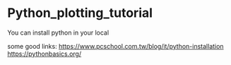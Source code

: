# Python_plotting_tutorial

You can install python in your local

some good links: https://www.pcschool.com.tw/blog/it/python-installation
https://pythonbasics.org/

